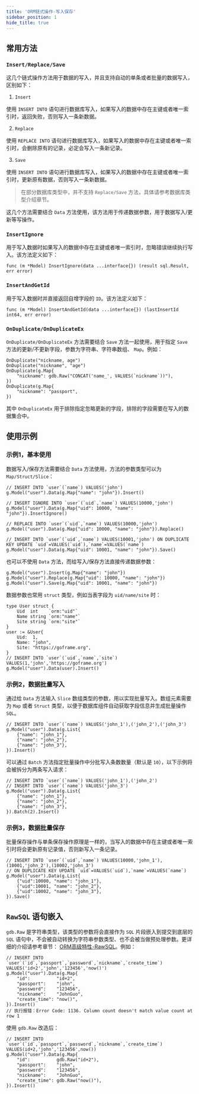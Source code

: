```yaml
---
title: 'ORM链式操作-写入保存'
sidebar_position: 1
hide_title: true
---
```


## 常用方法

### `Insert/Replace/Save`

这几个链式操作方法用于数据的写入，并且支持自动的单条或者批量的数据写入，区别如下：

1. `Insert`

使用 `INSERT INTO` 语句进行数据库写入，如果写入的数据中存在主键或者唯一索引时，返回失败，否则写入一条新数据。

2. `Replace`

使用 `REPLACE INTO` 语句进行数据库写入，如果写入的数据中存在主键或者唯一索引时，会删除原有的记录，必定会写入一条新记录。

3. `Save`

使用 `INSERT INTO` 语句进行数据库写入，如果写入的数据中存在主键或者唯一索引时，更新原有数据，否则写入一条新数据。


> 在部分数据库类型中，并不支持 `Replace/Save` 方法，具体请参考数据库类型介绍章节。

这几个方法需要结合 `Data` 方法使用，该方法用于传递数据参数，用于数据写入/更新等写操作。

### `InsertIgnore`

用于写入数据时如果写入的数据中存在主键或者唯一索引时，忽略错误继续执行写入。该方法定义如下：

```
func (m *Model) InsertIgnore(data ...interface{}) (result sql.Result, err error)
```

### `InsertAndGetId`

用于写入数据时并直接返回自增字段的 `ID`。该方法定义如下：

```
func (m *Model) InsertAndGetId(data ...interface{}) (lastInsertId int64, err error)
```

### `OnDuplicate/OnDuplicateEx`

`OnDuplicate/OnDuplicateEx` 方法需要结合 `Save` 方法一起使用，用于指定 `Save` 方法的更新/不更新字段，参数为字符串、字符串数组、 `Map`。例如：

```
OnDuplicate("nickname, age")
OnDuplicate("nickname", "age")
OnDuplicate(g.Map{
    "nickname": gdb.Raw("CONCAT('name_', VALUES(`nickname`))"),
})
OnDuplicate(g.Map{
    "nickname": "passport",
})
```

其中 `OnDuplicateEx` 用于排除指定忽略更新的字段，排除的字段需要在写入的数据集合中。

## 使用示例

### 示例1，基本使用

数据写入/保存方法需要结合 `Data` 方法使用，方法的参数类型可以为 `Map/Struct/Slice`：

```
// INSERT INTO `user`(`name`) VALUES('john')
g.Model("user").Data(g.Map{"name": "john"}).Insert()

// INSERT IGNORE INTO `user`(`uid`,`name`) VALUES(10000,'john')
g.Model("user").Data(g.Map{"uid": 10000, "name": "john"}).InsertIgnore()

// REPLACE INTO `user`(`uid`,`name`) VALUES(10000,'john')
g.Model("user").Data(g.Map{"uid": 10000, "name": "john"}).Replace()

// INSERT INTO `user`(`uid`,`name`) VALUES(10001,'john') ON DUPLICATE KEY UPDATE `uid`=VALUES(`uid`),`name`=VALUES(`name`)
g.Model("user").Data(g.Map{"uid": 10001, "name": "john"}).Save()
```

也可以不使用 `Data` 方法，而给写入/保存方法直接传递数据参数：

```
g.Model("user").Insert(g.Map{"name": "john"})
g.Model("user").Replace(g.Map{"uid": 10000, "name": "john"})
g.Model("user").Save(g.Map{"uid": 10001, "name": "john"})
```

数据参数也常用 `
          struct
        ` 类型，例如当表字段为 `
          uid/name/site
        ` 时：

```
type User struct {
    Uid  int    `orm:"uid"`
    Name string `orm:"name"`
    Site string `orm:"site"`
}
user := &User{
    Uid:  1,
    Name: "john",
    Site: "https://goframe.org",
}
// INSERT INTO `user`(`uid`,`name`,`site`) VALUES(1,'john','https://goframe.org')
g.Model("user").Data(user).Insert()
```

### 示例2，数据批量写入

通过给 `Data` 方法输入 `Slice` 数组类型的参数，用以实现批量写入。数组元素需要为 `Map` 或者 `Struct` 类型，以便于数据库组件自动获取字段信息并生成批量操作 `SQL`。

```
// INSERT INTO `user`(`name`) VALUES('john_1'),('john_2'),('john_3')
g.Model("user").Data(g.List{
    {"name": "john_1"},
    {"name": "john_2"},
    {"name": "john_3"},
}).Insert()
```

可以通过 `Batch` 方法指定批量操作中分批写入条数数量（默认是 `10`），以下示例将会被拆分为两条写入请求：

```
// INSERT INTO `user`(`name`) VALUES('john_1'),('john_2')
// INSERT INTO `user`(`name`) VALUES('john_3')
g.Model("user").Data(g.List{
    {"name": "john_1"},
    {"name": "john_2"},
    {"name": "john_3"},
}).Batch(2).Insert()
```

### 示例3，数据批量保存

批量保存操作与单条保存操作原理是一样的，当写入的数据中存在主键或者唯一索引时将会更新原有记录值，否则新写入一条记录。

```
// INSERT INTO `user`(`uid`,`name`) VALUES(10000,'john_1'),(10001,'john_2'),(10002,'john_3')
// ON DUPLICATE KEY UPDATE `uid`=VALUES(`uid`),`name`=VALUES(`name`)
g.Model("user").Data(g.List{
    {"uid":10000, "name": "john_1"},
    {"uid":10001, "name": "john_2"},
    {"uid":10002, "name": "john_3"},
}).Save()
```

## `RawSQL` 语句嵌入

`gdb.Raw` 是字符串类型，该类型的参数将会直接作为 `SQL` 片段嵌入到提交到底层的 `SQL` 语句中，不会被自动转换为字符串参数类型、也不会被当做预处理参数。更详细的介绍请参考章节： [ORM高级特性-RawSQL](output/goframe-v2.5-md/核心组件/数据库ORM/ORM高级特性/ORM高级特性-RawSQL)。例如：

```
// INSERT INTO `user`(`id`,`passport`,`password`,`nickname`,`create_time`) VALUES('id+2','john','123456','now()')
g.Model("user").Data(g.Map{
	"id":          "id+2",
	"passport":    "john",
	"password":    "123456",
	"nickname":    "JohnGuo",
	"create_time": "now()",
}).Insert()
// 执行报错：Error Code: 1136. Column count doesn't match value count at row 1
```

使用 `gdb.Raw` 改造后：

```
// INSERT INTO `user`(`id`,`passport`,`password`,`nickname`,`create_time`) VALUES(id+2,'john','123456',now())
g.Model("user").Data(g.Map{
	"id":          gdb.Raw("id+2"),
	"passport":    "john",
	"password":    "123456",
	"nickname":    "JohnGuo",
	"create_time": gdb.Raw("now()"),
}).Insert()
```